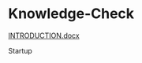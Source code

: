 # Knowledge-Check
[INTRODUCTION.docx](https://github.com/BQureshi-5506/Knowledge-Check/files/7136239/INTRODUCTION.docx)

Startup
